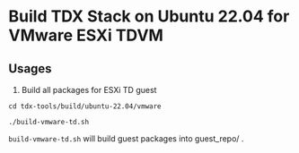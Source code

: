 
# Build TDX Stack on Ubuntu 22.04 for VMware ESXi TDVM


## Usages

1. Build all packages for ESXi TD guest

```
cd tdx-tools/build/ubuntu-22.04/vmware

./build-vmware-td.sh
```

`build-vmware-td.sh` will build guest packages into guest_repo/ .
